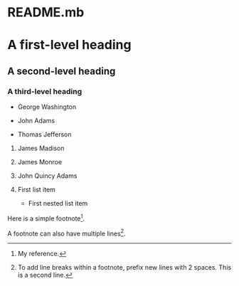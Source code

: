 # README.mb
# A first-level heading
## A second-level heading
### A third-level heading


- George Washington
* John Adams
+ Thomas Jefferson

1. James Madison
2. James Monroe
3. John Quincy Adams

100. First list item
       - First nested list item
         


Here is a simple footnote[^1].

A footnote can also have multiple lines[^2].

[^1]: My reference.
[^2]: To add line breaks within a footnote, prefix new lines with 2 spaces.
  This is a second line.

